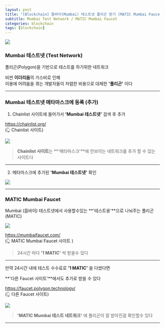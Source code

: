 ```yaml
---
layout: post
title: "[Blockchain] 뭄바이(Mumbai) 테스트넷 폴리곤 받기 (MATIC Mumbai Faucet) & 네트워크 추가"
subtitle: Mumbai Test Network / MATIC Mumbai Faucet
categories: blockchain
tags: [blockchain]
---
```


![](https://velog.velcdn.com/images/-__-/post/6103531d-d8b3-4754-bb93-2ac5528e68f3/image.png)

### Mumbai 테스트넷 (Test Network)

폴리곤(Polygon)을 기반으로 테스트를 하기위한 네트워크

비싼 **이더리움**의 가스비로 인해<br>
이용에 어려움을 겪는 개발자들이 저렴한 비용으로 대체한 **'폴리곤'** 이다

---

### Mumbai 테스트넷 메타마스크에 등록 (추가)

1. Chainlist 사이트에 들어가서 **'Mumbai 테스트넷'** 검색 후 추가

<https://chainlist.org/><br>
(👆 Chainlist 사이트)

![](https://velog.velcdn.com/images/-__-/post/b449e609-1c2e-4de6-8da7-5e14c28f2c1f/image.png)

> **Chainlist 사이트**는 **'메타마스크'**에 안보이는 네트워크를 추가 할 수 있는 사이트다

---

2. 메타마스크에 추가된 **'Mumbai 테스트넷'** 확인

![](https://velog.velcdn.com/images/-__-/post/6cc7badf-2a96-4e81-a24d-7479fc3ca560/image.png)

---

### MATIC Mumbai Faucet

Mumbai (뭄바이) 테스트넷에서 사용할수있는 **'테스트용'**으로 나눠주는 폴리곤 (MATIC)

![](https://velog.velcdn.com/images/-__-/post/d10f9500-6fdf-45f6-af0b-303aaa9b9f07/image.png)

<https://mumbaifaucet.com/><br>
(👆 MATIC Mumbai Faucet 사이트 )

> 24시간 마다 **'1 MATIC'** 씩 받을수 있다

---

만약 24시간 내에 테스트 수수료로 **'1 MATIC'** 을 다썼다면

**'다른 Faucet 사이트'**에서도 추가로 받을 수 있다

<https://faucet.polygon.technology/><br>
(👆 다른 Faucet 사이트)

![](https://velog.velcdn.com/images/-__-/post/a6b76984-a228-4f3b-9ce4-9cd0f1d8a2e8/image.png)

> **'MATIC Mumbai 테스트 네트워크'** 에 폴리곤이 잘 받아진걸 확인할수 있다

---
